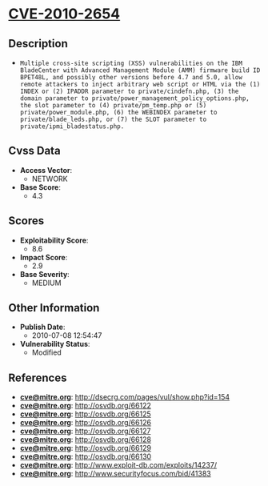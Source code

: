 
# [CVE-2010-2654](http://dsecrg.com/pages/vul/show.php?id=154)

## Description

- `Multiple cross-site scripting (XSS) vulnerabilities on the IBM BladeCenter with Advanced Management Module (AMM) firmware build ID BPET48L, and possibly other versions before 4.7 and 5.0, allow remote attackers to inject arbitrary web script or HTML via the (1) INDEX or (2) IPADDR parameter to private/cindefn.php, (3) the domain parameter to private/power_management_policy_options.php, the slot parameter to (4) private/pm_temp.php or (5) private/power_module.php, (6) the WEBINDEX parameter to private/blade_leds.php, or (7) the SLOT parameter to private/ipmi_bladestatus.php.`

## Cvss Data

- **Access Vector**:
  - NETWORK
- **Base Score**:
  - 4.3

## Scores

- **Exploitability Score**:
  - 8.6
- **Impact Score**:
  - 2.9
- **Base Severity**:
  - MEDIUM

## Other Information

- **Publish Date**:
  - 2010-07-08 12:54:47
- **Vulnerability Status**:
  - Modified

## References

- **cve@mitre.org**: http://dsecrg.com/pages/vul/show.php?id=154
- **cve@mitre.org**: http://osvdb.org/66122
- **cve@mitre.org**: http://osvdb.org/66125
- **cve@mitre.org**: http://osvdb.org/66126
- **cve@mitre.org**: http://osvdb.org/66127
- **cve@mitre.org**: http://osvdb.org/66128
- **cve@mitre.org**: http://osvdb.org/66129
- **cve@mitre.org**: http://osvdb.org/66130
- **cve@mitre.org**: http://www.exploit-db.com/exploits/14237/
- **cve@mitre.org**: http://www.securityfocus.com/bid/41383
